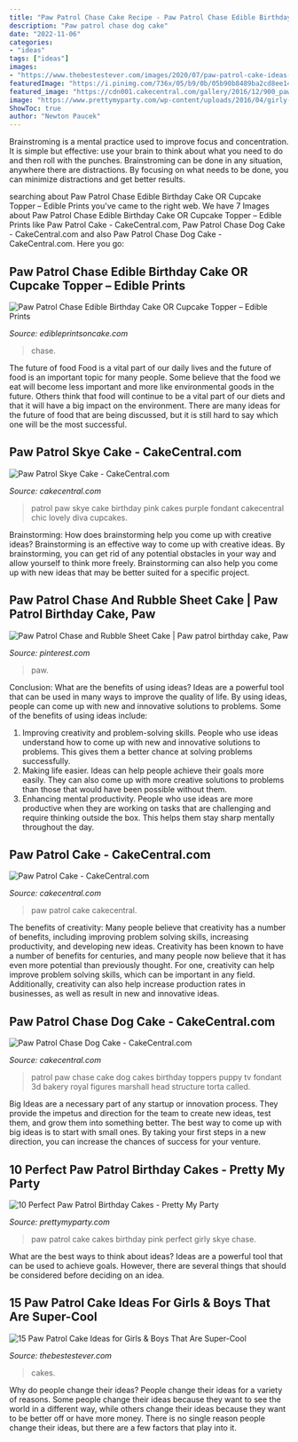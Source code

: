 ```yaml
---
title: "Paw Patrol Chase Cake Recipe - Paw Patrol Chase Edible Birthday Cake Or Cupcake Topper – Edible Prints"
description: "Paw patrol chase dog cake"
date: "2022-11-06"
categories:
- "ideas"
tags: ["ideas"]
images:
- "https://www.thebestestever.com/images/2020/07/paw-patrol-cake-ideas-6-819x1024.jpg"
featuredImage: "https://i.pinimg.com/736x/05/b9/0b/05b90b8489ba2cd8ee14761452813bcf.jpg"
featured_image: "https://cdn001.cakecentral.com/gallery/2016/12/900_paw-patrol-skye-cake-978708uDUll.jpg"
image: "https://www.prettymyparty.com/wp-content/uploads/2016/04/girly-paw-patrol-cake-2.jpg"
ShowToc: true
author: "Newton Paucek"
---
```



Brainstroming is a mental practice used to improve focus and concentration. It is simple but effective: use your brain to think about what you need to do and then roll with the punches. Brainstroming can be done in any situation, anywhere there are distractions. By focusing on what needs to be done, you can minimize distractions and get better results.

	

		
searching about Paw Patrol Chase Edible Birthday Cake OR Cupcake Topper – Edible Prints you've came to the right web. We have 7 Images about Paw Patrol Chase Edible Birthday Cake OR Cupcake Topper – Edible Prints like Paw Patrol Cake - CakeCentral.com, Paw Patrol Chase Dog Cake - CakeCentral.com and also Paw Patrol Chase Dog Cake - CakeCentral.com. Here you go:
		
    
## Paw Patrol Chase Edible Birthday Cake OR Cupcake Topper – Edible Prints

<img loading=lazy src="http://cdn.shopify.com/s/files/1/0788/3321/products/Paw_Patrol_Chase_round_edible_cake_topper_JPG_grande.jpg?v=1476939155" onerror="this.onerror=null;this.src='https://tse4.mm.bing.net/th?id=OIP.Pd4v09tuqD2p1EBq7RIEHQHaGB&amp;pid=15.1';" alt="Paw Patrol Chase Edible Birthday Cake OR Cupcake Topper – Edible Prints">

_Source: edibleprintsoncake.com_

>chase. 

	

The future of food
Food is a vital part of our daily lives and the future of food is an important topic for many people. Some believe that the food we eat will become less important and more like environmental goods in the future. Others think that food will continue to be a vital part of our diets and that it will have a big impact on the environment. There are many ideas for the future of food that are being discussed, but it is still hard to say which one will be the most successful.

    
## Paw Patrol Skye Cake - CakeCentral.com

<img loading=lazy src="https://cdn001.cakecentral.com/gallery/2016/12/900_paw-patrol-skye-cake-978708uDUll.jpg" onerror="this.onerror=null;this.src='https://tse4.mm.bing.net/th?id=OIP.O479bCq00_6cJNqa0JQ9swHaJ4&amp;pid=15.1';" alt="Paw Patrol Skye Cake - CakeCentral.com">

_Source: cakecentral.com_

>patrol paw skye cake birthday pink cakes purple fondant cakecentral chic lovely diva cupcakes. 

	

Brainstorming: How does brainstorming help you come up with creative ideas?
Brainstorming is an effective way to come up with creative ideas. By brainstorming, you can get rid of any potential obstacles in your way and allow yourself to think more freely. Brainstorming can also help you come up with new ideas that may be better suited for a specific project.

    
## Paw Patrol Chase And Rubble Sheet Cake | Paw Patrol Birthday Cake, Paw

<img loading=lazy src="https://i.pinimg.com/736x/05/b9/0b/05b90b8489ba2cd8ee14761452813bcf.jpg" onerror="this.onerror=null;this.src='https://tse3.mm.bing.net/th?id=OIP._51P1xvHN7ExtRonud2rSQHaFY&amp;pid=15.1';" alt="Paw Patrol Chase and Rubble Sheet Cake | Paw patrol birthday cake, Paw">

_Source: pinterest.com_

>paw. 

	

Conclusion: What are the benefits of using ideas?
Ideas are a powerful tool that can be used in many ways to improve the quality of life. By using ideas, people can come up with new and innovative solutions to problems. Some of the benefits of using ideas include: 
1) Improving creativity and problem-solving skills. People who use ideas understand how to come up with new and innovative solutions to problems. This gives them a better chance at solving problems successfully. 
2) Making life easier. Ideas can help people achieve their goals more easily. They can also come up with more creative solutions to problems than those that would have been possible without them. 
3) Enhancing mental productivity. People who use ideas are more productive when they are working on tasks that are challenging and require thinking outside the box. This helps them stay sharp mentally throughout the day.

    
## Paw Patrol Cake - CakeCentral.com

<img loading=lazy src="http://cdn001.cakecentral.com/gallery/2016/05/900_paw-patrol-cake-983606hgnck.jpg" onerror="this.onerror=null;this.src='https://tse1.mm.bing.net/th?id=OIP.0RKGXGliUWaXuXPzLco2ngHaNK&amp;pid=15.1';" alt="Paw Patrol Cake - CakeCentral.com">

_Source: cakecentral.com_

>paw patrol cake cakecentral. 

	

The benefits of creativity: Many people believe that creativity has a number of benefits, including improving problem solving skills, increasing productivity, and developing new ideas.
Creativity has been known to have a number of benefits for centuries, and many people now believe that it has even more potential than previously thought. For one, creativity can help improve problem solving skills, which can be important in any field. Additionally, creativity can also help increase production rates in businesses, as well as result in new and innovative ideas.

    
## Paw Patrol Chase Dog Cake - CakeCentral.com

<img loading=lazy src="https://cdn001.cakecentral.com/gallery/2015/03/900_827927xblo_paw-patrol-chase-dog-cake.jpg" onerror="this.onerror=null;this.src='https://tse4.mm.bing.net/th?id=OIP.UNVBLOQGY7w6E15PotkAsgHaLJ&amp;pid=15.1';" alt="Paw Patrol Chase Dog Cake - CakeCentral.com">

_Source: cakecentral.com_

>patrol paw chase cake dog cakes birthday toppers puppy tv fondant 3d bakery royal figures marshall head structure torta called. 

	

Big Ideas are a necessary part of any startup or innovation process. They provide the impetus and direction for the team to create new ideas, test them, and grow them into something better. The best way to come up with big ideas is to start with small ones. By taking your first steps in a new direction, you can increase the chances of success for your venture.

    
## 10 Perfect Paw Patrol Birthday Cakes - Pretty My Party

<img loading=lazy src="https://www.prettymyparty.com/wp-content/uploads/2016/04/girly-paw-patrol-cake-2.jpg" onerror="this.onerror=null;this.src='https://tse3.mm.bing.net/th?id=OIP.nYKRKYjloskWKmhjGn4sogHaLH&amp;pid=15.1';" alt="10 Perfect Paw Patrol Birthday Cakes - Pretty My Party">

_Source: prettymyparty.com_

>paw patrol cake cakes birthday pink perfect girly skye chase. 

	

What are the best ways to think about ideas?
Ideas are a powerful tool that can be used to achieve goals. However, there are several things that should be considered before deciding on an idea.

    
## 15 Paw Patrol Cake Ideas For Girls &amp; Boys That Are Super-Cool

<img loading=lazy src="https://www.thebestestever.com/images/2020/07/paw-patrol-cake-ideas-6-819x1024.jpg" onerror="this.onerror=null;this.src='https://tse1.mm.bing.net/th?id=OIP.w58dOhEefrkPruScfEZ2jwHaJQ&amp;pid=15.1';" alt="15 Paw Patrol Cake Ideas for Girls &amp; Boys That Are Super-Cool">

_Source: thebestestever.com_

>cakes. 

	

Why do people change their ideas?
People change their ideas for a variety of reasons. Some people change their ideas because they want to see the world in a different way, while others change their ideas because they want to be better off or have more money. There is no single reason people change their ideas, but there are a few factors that play into it.

